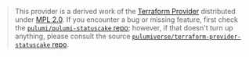 > This provider is a derived work of the [Terraform Provider](https://github.com/pulumiverse/terraform-provider-statuscake)
> distributed under [MPL 2.0](https://www.mozilla.org/en-US/MPL/2.0/). If you encounter a bug or missing feature,
> first check the [`pulumi/pulumi-statuscake` repo](https://github.com/pulumi/pulumi-statuscake/issues); however, if that doesn't turn up anything,
> please consult the source [`pulumiverse/terraform-provider-statuscake` repo](https://github.com/pulumiverse/terraform-provider-statuscake/issues).
